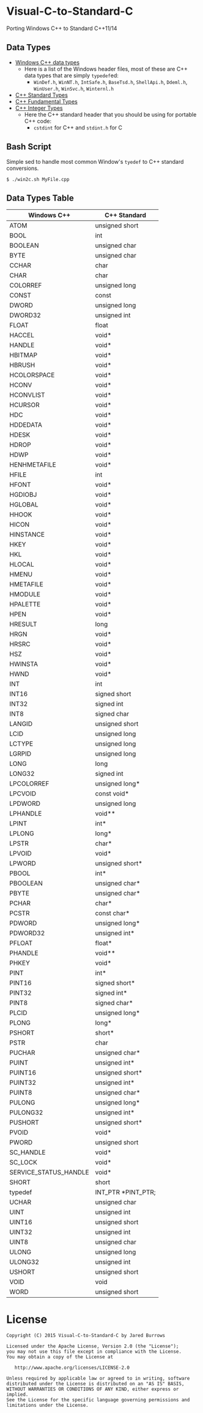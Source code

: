 Visual-C-to-Standard-C
=====

Porting Windows C++ to Standard C++11/14

## Data Types
- [Windows C++ data types](https://msdn.microsoft.com/en-us/library/windows/desktop/aa383751(v=vs.85).aspx)
  - Here is a list of the Windows header files, most of these are C++ data types that are simply `typedef`ed:
    - `WinDef.h`, `WinNT.h`, `IntSafe.h`, `BaseTsd.h`, `ShellApi.h`, `Ddeml.h`, `WinUser.h`, `WinSvc.h`, `Winternl.h`
- [C++ Standard Types](http://en.cppreference.com/w/cpp/types)
- [C++ Fundamental Types](http://en.cppreference.com/w/cpp/language/types)
- [C++ Integer Types](http://en.cppreference.com/w/cpp/types/integer)
  - Here the C++ standard header that you should be using for portable C++ code:
    - `cstdint` for C++ and `stdint.h` for C

## Bash Script 

Simple sed to handle most common Window's `tyedef` to C++ standard conversions.

    $ ./win2c.sh MyFile.cpp
    
## Data Types Table

Windows C++ | C++ Standard
------------- | -------------
ATOM | unsigned short 
BOOL | int 
BOOLEAN | unsigned char 
BYTE | unsigned char 
CCHAR | char 
CHAR | char 
COLORREF | unsigned long 
CONST | const 
DWORD | unsigned long 
DWORD32 | unsigned int 
FLOAT | float 
HACCEL | void* 
HANDLE | void* 
HBITMAP | void* 
HBRUSH | void* 
HCOLORSPACE | void* 
HCONV | void* 
HCONVLIST | void* 
HCURSOR | void* 
HDC | void* 
HDDEDATA | void* 
HDESK | void* 
HDROP | void* 
HDWP | void* 
HENHMETAFILE | void* 
HFILE | int 
HFONT | void* 
HGDIOBJ | void* 
HGLOBAL | void* 
HHOOK | void* 
HICON | void* 
HINSTANCE | void* 
HKEY | void* 
HKL | void* 
HLOCAL | void* 
HMENU | void* 
HMETAFILE | void* 
HMODULE | void* 
HPALETTE | void* 
HPEN | void* 
HRESULT | long 
HRGN | void* 
HRSRC | void* 
HSZ | void* 
HWINSTA | void* 
HWND | void* 
INT | int 
INT16 | signed short 
INT32 | signed int 
INT8 | signed char 
LANGID | unsigned short 
LCID | unsigned long 
LCTYPE | unsigned long 
LGRPID | unsigned long 
LONG | long 
LONG32 | signed int 
LPCOLORREF | unsigned long* 
LPCVOID | const void* 
LPDWORD | unsigned long 
LPHANDLE | void** 
LPINT | int* 
LPLONG | long* 
LPSTR | char* 
LPVOID | void* 
LPWORD | unsigned short* 
PBOOL | int* 
PBOOLEAN | unsigned char* 
PBYTE | unsigned char* 
PCHAR | char* 
PCSTR | const char* 
PDWORD | unsigned long* 
PDWORD32 | unsigned int* 
PFLOAT | float* 
PHANDLE | void** 
PHKEY | void* 
PINT | int* 
PINT16 | signed short* 
PINT32 | signed int* 
PINT8 | signed char* 
PLCID | unsigned long* 
PLONG | long* 
PSHORT | short* 
PSTR | char 
PUCHAR | unsigned char* 
PUINT | unsigned int* 
PUINT16 | unsigned short* 
PUINT32 | unsigned int* 
PUINT8 | unsigned char* 
PULONG | unsigned long* 
PULONG32 | unsigned int* 
PUSHORT | unsigned short* 
PVOID | void* 
PWORD | unsigned short 
SC_HANDLE | void* 
SC_LOCK | void* 
SERVICE_STATUS_HANDLE | void* 
SHORT | short 
typedef | INT_PTR *PINT_PTR; 
UCHAR | unsigned char 
UINT | unsigned int 
UINT16 | unsigned short 
UINT32 | unsigned int 
UINT8 | unsigned char 
ULONG | unsigned long 
ULONG32 | unsigned int 
USHORT | unsigned short 
VOID | void 
WORD | unsigned short 


License
=========

    Copyright (C) 2015 Visual-C-to-Standard-C by Jared Burrows
   
    Licensed under the Apache License, Version 2.0 (the "License");
    you may not use this file except in compliance with the License.
    You may obtain a copy of the License at

       http://www.apache.org/licenses/LICENSE-2.0

    Unless required by applicable law or agreed to in writing, software
    distributed under the License is distributed on an "AS IS" BASIS,
    WITHOUT WARRANTIES OR CONDITIONS OF ANY KIND, either express or implied.
    See the License for the specific language governing permissions and
    limitations under the License.


